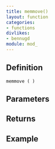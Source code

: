 ```yaml
---
title: memmove()
layout: function
categories:
- functions
divlikes:
- bennugd
module: mod_
---
```


## Definition

    memmove ( )

## Parameters

## Returns

## Example
